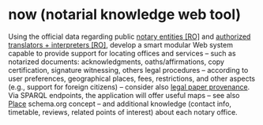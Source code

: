 # now (notarial knowledge web tool)

Using the official data regarding public [notary entities [RO]](https://data.gov.ro/dataset/notari-publici) and [authorized translators + interpreters [RO]](https://data.gov.ro/dataset/traducatori-si-interpreti), develop a smart modular Web system capable to provide support for locating offices and services – such as notarized documents: acknowledgments, oaths/affirmations, copy certification, signature witnessing, others legal procedures – according to user preferences, geographical places, fees, restrictions, and other aspects (e.g., support for foreign citizens) – consider also [legal paper provenance](https://www.provbook.org/tutorial/provenanceweek2014/). Via SPARQL endpoints, the application will offer useful maps – see also [Place](https://schema.org/Place) schema.org concept – and additional knowledge (contact info, timetable, reviews, related points of interest) about each notary office.
